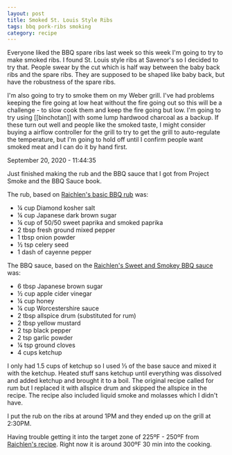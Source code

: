 ```yaml
---
layout: post
title: Smoked St. Louis Style Ribs
tags: bbq pork-ribs smoking
category: recipe
---
```

Everyone liked the BBQ spare ribs last week so this week I'm going to try to make smoked ribs. I found St. Louis style ribs at Savenor's so I decided to try that. People swear by the cut which is half way between the baby back ribs and the spare ribs. They are supposed to be shaped like baby back, but have the robustness of the spare ribs.

I'm also going to try to smoke them on my Weber grill. I've had problems keeping the fire going at low heat without the fire going out so this will be a challenge - to slow cook them and keep the fire going but low. I'm going to try using [[binchotan]] with some lump hardwood charcoal as a backup. If these turn out well and people like the smoked taste, I might consider buying a airflow controller for the grill to try to get the grill to auto-regulate the temperature, but I'm going to hold off until I confirm people want smoked meat and I can do it by hand first.

September 20, 2020 - 11:44:35

Just finished making the rub and the BBQ sauce that I got from Project Smoke and the BBQ Sauce book.

The rub, based on [Raichlen's basic BBQ rub](https://barbecuebible.com/recipe/raichlens-rub/) was:

- ¼ cup Diamond kosher salt
- ¼ cup Japanese dark brown sugar
- ¼ cup of 50/50 sweet paprika and smoked paprika
- 2 tbsp fresh ground mixed pepper
- 1 tbsp onion powder
- ½ tsp celery seed
- 1 dash of cayenne pepper

The BBQ sauce, based on the [Raichlen's Sweet and Smokey BBQ sauce](https://barbecuebible.com/recipe/sweet-and-smoky-barbecue-sauce/) was:

- 6 tbsp Japanese brown sugar
- ½ cup apple cider vinegar
- ¼ cup honey
- ¼ cup Worcestershire sauce
- 2 tbsp allspice drum (substituted for rum)
- 2 tbsp yellow mustard
- 2 tsp black pepper
- 2 tsp garlic powder
- ¼ tsp ground cloves
- 4 cups ketchup

I only had 1.5 cups of ketchup so I used ⅓ of the base sauce and mixed it with the ketchup. Heated stuff sans ketchup until everything was dissolved and added ketchup and brought it to a boil. The original recipe called for rum but I replaced it with allspice drum and skipped the allspice in the recipe. The recipe also included liquid smoke and molasses which I didn't have.

I put the rub on the ribs at around 1PM and they ended up on the grill at 2:30PM.

Having trouble getting it into the target zone of 225ºF - 250ºF from [Raichlen's recipe](https://barbecuebible.com/recipe/kansas-city-spare-ribs/). Right now it is around 300ºF 30 min into the cooking.